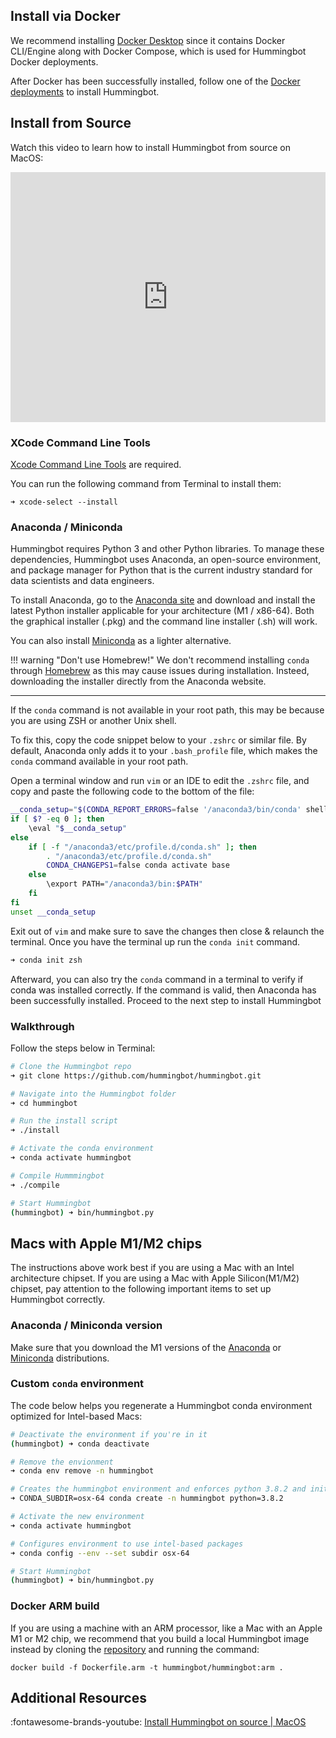 ## Install via Docker

We recommend installing [Docker Desktop](https://docs.docker.com/desktop/install/mac-install/) since it contains Docker CLI/Engine along with Docker Compose, which is used for Hummingbot Docker deployments.

After Docker has been successfully installed, follow one of the [Docker deployments](/installation/docker) to install Hummingbot.

## Install from Source

Watch this video to learn how to install Hummingbot from source on MacOS:

<iframe style="width:100%; min-height:400px;" src="https://www.youtube.com/embed/_10M9uJan3U" frameborder="0" allow="accelerometer; autoplay; encrypted-media; gyroscope; picture-in-picture" allowfullscreen></iframe>

### XCode Command Line Tools

[Xcode Command Line Tools](https://mac.install.guide/commandlinetools/index.html) are required.

You can run the following command from Terminal to install them:

```
➜ xcode-select --install
```

### Anaconda / Miniconda

Hummingbot requires Python 3 and other Python libraries. To manage these dependencies, Hummingbot uses Anaconda, an open-source environment, and package manager for Python that is the current industry standard for data scientists and data engineers.

To install Anaconda, go to the [Anaconda site](https://www.anaconda.com/products/distribution#Downloads) and download and install the latest Python installer applicable for your architecture (M1 / x86-64). Both the graphical installer (.pkg) and the command line installer (.sh) will work.

You can also install [Miniconda](https://docs.conda.io/en/latest/miniconda.html) as a lighter alternative.

!!! warning "Don't use Homebrew!"
    We don't recommend installing `conda` through [Homebrew](https://brew.sh/) as this may cause issues during installation. Insteed, downloading the installer directly from the Anaconda website. 

---

If the `conda` command is not available in your root path, this may be because you are using ZSH or another Unix shell. 

To fix this, copy the code snippet below to your `.zshrc` or similar file. By default, Anaconda only adds it to your `.bash_profile` file, which makes the `conda` command available in your root path.

Open a terminal window and run `vim` or an IDE to edit the `.zshrc` file, and copy and paste the following code to the bottom of the file:

```bash
__conda_setup="$(CONDA_REPORT_ERRORS=false '/anaconda3/bin/conda' shell.bash hook 2> /dev/null)"
if [ $? -eq 0 ]; then
    \eval "$__conda_setup"
else
    if [ -f "/anaconda3/etc/profile.d/conda.sh" ]; then
        . "/anaconda3/etc/profile.d/conda.sh"
        CONDA_CHANGEPS1=false conda activate base
    else
        \export PATH="/anaconda3/bin:$PATH"
    fi
fi
unset __conda_setup
```

Exit out of `vim` and make sure to save the changes then close & relaunch the terminal. Once you have the terminal up run the `conda init` command.

```bash
➜ conda init zsh
```

Afterward, you can also try the `conda` command in a terminal to verify if conda was installed correctly. If the command is valid, then Anaconda has been successfully installed. Proceed to the next step to install Hummingbot

### Walkthrough

Follow the steps below in Terminal:

```bash
# Clone the Hummingbot repo
➜ git clone https://github.com/hummingbot/hummingbot.git

# Navigate into the Hummingbot folder
➜ cd hummingbot

# Run the install script
➜ ./install

# Activate the conda environment
➜ conda activate hummingbot

# Compile Hummmingbot
➜ ./compile

# Start Hummingbot
(hummingbot) ➜ bin/hummingbot.py
```

## Macs with Apple M1/M2 chips

The instructions above work best if you are using a Mac with an Intel architecture chipset. If you are using a Mac with Apple Silicon(M1/M2) chipset, pay attention to the following important items to set up Hummingbot correctly.

### Anaconda / Miniconda version

Make sure that you download the M1 versions of the [Anaconda](https://www.anaconda.com/products/distribution) or [Miniconda](https://docs.conda.io/en/latest/miniconda.html) distributions.
 
### Custom `conda` environment

The code below helps you regenerate a Hummingbot conda environment optimized for Intel-based Macs:

```bash
# Deactivate the environment if you're in it
(hummingbot) ➜ conda deactivate

# Remove the envionment
➜ conda env remove -n hummingbot

# Creates the hummingbot environment and enforces python 3.8.2 and initialize a environment variable used to determine the processor packages to use
➜ CONDA_SUBDIR=osx-64 conda create -n hummingbot python=3.8.2

# Activate the new environment
➜ conda activate hummingbot

# Configures environment to use intel-based packages
➜ conda config --env --set subdir osx-64

# Start Hummingbot
(hummingbot) ➜ bin/hummingbot.py
```

### Docker ARM build

If you are using a machine with an ARM processor, like a Mac with an Apple M1 or M2 chip, we recommend that you build a local Hummingbot image instead by cloning the [repository](https://github.com/hummingbot/hummingbot) and running the command:

```
docker build -f Dockerfile.arm -t hummingbot/hummingbot:arm .
```

## Additional Resources

:fontawesome-brands-youtube: [Install Hummingbot on source | MacOS](https://www.youtube.com/watch?v=_10M9uJan3U&list=PLDwlNkL_4MMc1GxjWShinaX4FQCxgOkyO&index=1)
